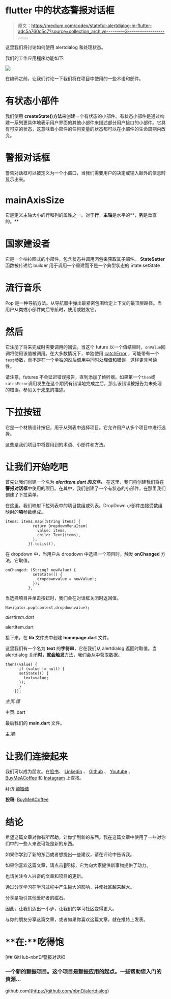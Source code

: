 # flutter 中的状态警报对话框

> 原文：<https://medium.com/codex/stateful-alertdialog-in-flutter-adc5a760c5c7?source=collection_archive---------3----------------------->

这里我们将讨论如何使用 alertdialog 和处理状态。

我们的工作应用程序功能如下:

![](img/8049d4764e34239309fe51080f1a5cbe.png)

在编码之前，让我们讨论一下我们将在项目中使用的一些术语和部件。

# 有状态小部件

我们使用 **createState()方法**来创建一个有状态的小部件。有状态小部件是通过构建一系列更具体地表示用户界面的其他小部件来描述部分用户接口的小部件。它具有可变的状态，这意味着小部件的任何变量的状态都可以在小部件的生命周期内改变。

# 警报对话框

警告对话框可以被定义为一个小窗口，当我们需要用户的决定或输入额外的信息时显示出来。

# mainAxisSize

它是定义主轴大小的行和列的属性之一。对于**行**，**主轴**是水平的**，**列**是垂直的。**

# 国家建设者

它是一个柏拉图式的小部件，包含状态并调用闭包来获取其子部件。 **StateSetter** 函数被传递给 builder 用于调用一个重建而不是一个典型状态的 State.setState

# 流行音乐

Pop 是一种导航方法。从导航器中弹出最紧密包围给定上下文的最顶层路径。当用户从类或小部件向后导航时，使用或触发它。

# 然后

它注册了将来完成时需要调用的回调。当这个 future 以一个值结束时，`onValue`回调将使用该值被调用。在大多数情况下，单独使用 [catchError](https://api.flutter.dev/flutter/dart-async/Future/catchError.html) ，可能带有一个`test`参数，而不是在一个单独的[然后](https://api.flutter.dev/flutter/dart-async/Future/then.html)调用中同时处理值和错误，这样更具可读性。

请注意，futures 不会延迟错误报告，直到添加了侦听器。如果第一个`then`或`catchError`调用发生在这个期货有错误地完成之后，那么该错误被报告为未处理的错误。参见关于[未来](https://api.flutter.dev/flutter/dart-async/Future-class.html)的描述。

# 下拉按钮

它是一个材质设计按钮，用于从列表中选择项目。它允许用户从多个项目中进行选择。

这些是我们项目中将要用到的术语、小部件和方法。

# 让我们开始吃吧

首先让我们创建一个名为 ***alertItem.dart 的文件。*** 在这里，我们将创建我们将在**警报对话框**中使用的项目。在其中，我们创建了一个有状态的小部件，在那里我们创建了下拉菜单。

在这里，我们映射下拉列表中的项目数组或列表。DropDown 小部件由接受数组映射的**项**参数组成。

```
items: items.map((String items) {
            return DropdownMenuItem(
              value: items,
              child: Text(items),
            );
          }).toList(),
```

在 dropdown 中，当用户从 dropdown 中选择一个项目时，触发 **onChanged** 方法。它取值。

```
onChanged: (String? newValue) {
            setState(() {
              dropdownvalue = newValue!;
            });
          },
```

当选择项目并单击按钮时，我们会在对话框关闭时返回值。

```
Navigator.pop(context,dropdownvalue);
```

*alertItem.dart*

alertItem.dart

接下来，在 **lib** 文件夹中创建 **homepage.dart** 文件。

这里我们有一个名为 **text** 的**字符串**，它在我们从 alertdialog 返回时取值。当 alertdialog 关闭**时，就会触发**方法，我们会从中获取数据。

```
then((value) {
      if (value != null) {
      setState(() {
        text=value;
      });
      }
    });
```

*主页.镖*

主页. dart

最后我们的 **main.dart** 文件。

主.镖

# 让我们连接起来

我们可以成为朋友。在[脸书](https://www.facebook.com/nabin.dhakal.714/)、 [Linkedin](https://www.linkedin.com/in/nabindhakal/) 、 [Github](https://github.com/nbnD) 、 [Youtube](https://www.youtube.com/channel/UCW6oYt_3QSl7J2HSHNqwXWw) 、 [BuyMeACoffee](https://www.buymeacoffee.com/nabindhakal) 和 [Instagram](https://www.instagram.com/nbn_d_/) 上查找。

拜访:[颤振结](https://flutterjunction.com/)

**投稿:** [BuyMeACoffee](https://www.buymeacoffee.com/nabindhakal)

# 结论

希望这篇文章对你有所帮助，让你学到新的东西。我在这篇文章中使用了一些对你们中的一些人来说可能是新的东西。

如果你学到了新的东西或者想提出一些建议，请在评论中告诉我。

如果你喜欢这篇文章，请点击👏图标，它为向大家提供新事物提供了动力。

也请关注令人兴奋的文章和项目的更新。

通过分享学习在学习过程中产生巨大的影响，并使社区越来越大。

分享是吸引其他爱好者的磁石。

因此，让我们迈出一小步，让我们的学习社区变得更大。

与你的朋友分享这篇文章，或者如果你喜欢这篇文章，就在推特上发表。

# **在:**吃得饱

[](https://github.com/nbnD/alertdialog) [## GitHub-nbnD/警报对话框

### 一个新的颤振项目。这个项目是颤振应用的起点。一些帮助您入门的资源…

github.com](https://github.com/nbnD/alertdialog)